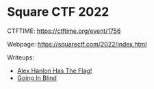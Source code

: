 # Square CTF 2022

CTFTIME: https://ctftime.org/event/1756

Webpage: https://squarectf.com/2022/index.html

Writeups:
- [Alex Hanlon Has The Flag!](./alex-hanlon-has-the-flag/)
- [Going In Blind](./going-in-blind/)